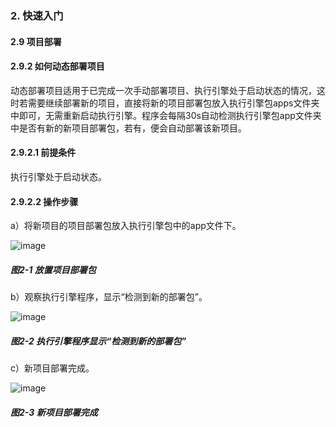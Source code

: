 ### 2. 快速入门

#### 2.9 项目部署

#### 2.9.2 如何动态部署项目

动态部署项目适用于已完成一次手动部署项目、执行引擎处于启动状态的情况，这时若需要继续部署新的项目，直接将新的项目部署包放入执行引擎包apps文件夹中即可，无需重新启动执行引擎。程序会每隔30s自动检测执行引擎包app文件夹中是否有新的新项目部署包，若有，便会自动部署该新项目。

#### 2.9.2.1 前提条件

执行引擎处于启动状态。

#### 2.9.2.2 操作步骤

a）将新项目的项目部署包放入执行引擎包中的app文件下。

![image](https://user-images.githubusercontent.com/79617492/195054548-7264cabc-05f0-4e30-bb1a-7bf396387214.png)

##### 图2-1 放置项目部署包

b）观察执行引擎程序，显示“检测到新的部署包”。

![image](https://user-images.githubusercontent.com/79617492/195054607-59ffecba-3449-40e4-b9f9-e67702d8ade6.png)

##### 图2-2 执行引擎程序显示“检测到新的部署包”

c）新项目部署完成。

![image](https://user-images.githubusercontent.com/79617492/195054653-1efa91cd-699d-4d66-8a0d-6e2b82adc9aa.png)

##### 图2-3 新项目部署完成
